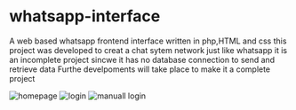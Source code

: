 # whatsapp-interface
A web based whatsapp frontend interface written in php,HTML and css
this project was developed to creat a chat sytem network just like whatsapp
it is an incomplete project sincwe it has no database connection to send and retrieve data 
Furthe develpoments will take place to make it a complete project 

![homepage](https://user-images.githubusercontent.com/82520771/221446796-719124e6-4a07-4bef-9521-9a4193ae7a10.PNG)
![login](https://user-images.githubusercontent.com/82520771/221446812-def08544-c1b8-42cc-a924-959f5499f41a.PNG)
![manuall login](https://user-images.githubusercontent.com/82520771/221446933-cfb596df-1ab3-4b58-9822-f34f46035b84.PNG)
